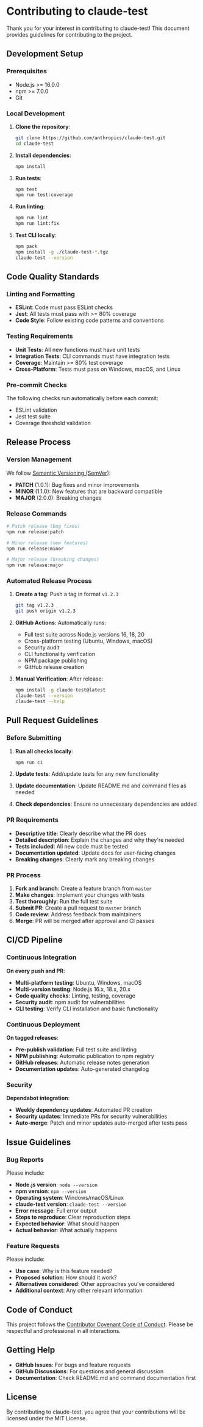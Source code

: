 # Contributing to claude-test

Thank you for your interest in contributing to claude-test! This document provides guidelines for contributing to the project.

## Development Setup

### Prerequisites

- Node.js >= 16.0.0
- npm >= 7.0.0
- Git

### Local Development

1. **Clone the repository**:
   ```bash
   git clone https://github.com/anthropics/claude-test.git
   cd claude-test
   ```

2. **Install dependencies**:
   ```bash
   npm install
   ```

3. **Run tests**:
   ```bash
   npm test
   npm run test:coverage
   ```

4. **Run linting**:
   ```bash
   npm run lint
   npm run lint:fix
   ```

5. **Test CLI locally**:
   ```bash
   npm pack
   npm install -g ./claude-test-*.tgz
   claude-test --version
   ```

## Code Quality Standards

### Linting and Formatting

- **ESLint**: Code must pass ESLint checks
- **Jest**: All tests must pass with >= 80% coverage
- **Code Style**: Follow existing code patterns and conventions

### Testing Requirements

- **Unit Tests**: All new functions must have unit tests
- **Integration Tests**: CLI commands must have integration tests
- **Coverage**: Maintain >= 80% test coverage
- **Cross-Platform**: Tests must pass on Windows, macOS, and Linux

### Pre-commit Checks

The following checks run automatically before each commit:
- ESLint validation
- Jest test suite
- Coverage threshold validation

## Release Process

### Version Management

We follow [Semantic Versioning (SemVer)](https://semver.org/):

- **PATCH** (1.0.1): Bug fixes and minor improvements
- **MINOR** (1.1.0): New features that are backward compatible
- **MAJOR** (2.0.0): Breaking changes

### Release Commands

```bash
# Patch release (bug fixes)
npm run release:patch

# Minor release (new features)
npm run release:minor

# Major release (breaking changes)
npm run release:major
```

### Automated Release Process

1. **Create a tag**: Push a tag in format `v1.2.3`
   ```bash
   git tag v1.2.3
   git push origin v1.2.3
   ```

2. **GitHub Actions**: Automatically runs:
   - Full test suite across Node.js versions 16, 18, 20
   - Cross-platform testing (Ubuntu, Windows, macOS)
   - Security audit
   - CLI functionality verification
   - NPM package publishing
   - GitHub release creation

3. **Manual Verification**: After release:
   ```bash
   npm install -g claude-test@latest
   claude-test --version
   claude-test --help
   ```

## Pull Request Guidelines

### Before Submitting

1. **Run all checks locally**:
   ```bash
   npm run ci
   ```

2. **Update tests**: Add/update tests for any new functionality

3. **Update documentation**: Update README.md and command files as needed

4. **Check dependencies**: Ensure no unnecessary dependencies are added

### PR Requirements

- **Descriptive title**: Clearly describe what the PR does
- **Detailed description**: Explain the changes and why they're needed
- **Tests included**: All new code must be tested
- **Documentation updated**: Update docs for user-facing changes
- **Breaking changes**: Clearly mark any breaking changes

### PR Process

1. **Fork and branch**: Create a feature branch from `master`
2. **Make changes**: Implement your changes with tests
3. **Test thoroughly**: Run the full test suite
4. **Submit PR**: Create a pull request to `master` branch
5. **Code review**: Address feedback from maintainers
6. **Merge**: PR will be merged after approval and CI passes

## CI/CD Pipeline

### Continuous Integration

**On every push and PR**:
- **Multi-platform testing**: Ubuntu, Windows, macOS
- **Multi-version testing**: Node.js 16.x, 18.x, 20.x
- **Code quality checks**: Linting, testing, coverage
- **Security audit**: npm audit for vulnerabilities
- **CLI testing**: Verify CLI installation and basic functionality

### Continuous Deployment

**On tagged releases**:
- **Pre-publish validation**: Full test suite and linting
- **NPM publishing**: Automatic publication to npm registry
- **GitHub releases**: Automatic release notes generation
- **Documentation updates**: Auto-generated changelog

### Security

**Dependabot integration**:
- **Weekly dependency updates**: Automated PR creation
- **Security updates**: Immediate PRs for security vulnerabilities
- **Auto-merge**: Patch and minor updates auto-merged after tests pass

## Issue Guidelines

### Bug Reports

Please include:
- **Node.js version**: `node --version`
- **npm version**: `npm --version`
- **Operating system**: Windows/macOS/Linux
- **claude-test version**: `claude-test --version`
- **Error message**: Full error output
- **Steps to reproduce**: Clear reproduction steps
- **Expected behavior**: What should happen
- **Actual behavior**: What actually happens

### Feature Requests

Please include:
- **Use case**: Why is this feature needed?
- **Proposed solution**: How should it work?
- **Alternatives considered**: Other approaches you've considered
- **Additional context**: Any other relevant information

## Code of Conduct

This project follows the [Contributor Covenant Code of Conduct](https://www.contributor-covenant.org/). Please be respectful and professional in all interactions.

## Getting Help

- **GitHub Issues**: For bugs and feature requests
- **GitHub Discussions**: For questions and general discussion
- **Documentation**: Check README.md and command documentation first

## License

By contributing to claude-test, you agree that your contributions will be licensed under the MIT License.